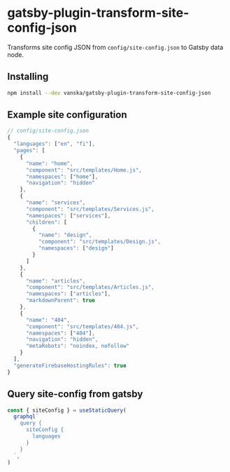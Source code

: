 # gatsby-plugin-transform-site-config-json

Transforms site config JSON from `config/site-config.json` to Gatsby data node.

## Installing

```bash
npm install --dev vanska/gatsby-plugin-transform-site-config-json
```

## Example site configuration

```js
// config/site-config.json
{
  "languages": ["en", "fi"],
  "pages": [
    {
      "name": "home",
      "component": "src/templates/Home.js",
      "namespaces": ["home"],
      "navigation": "hidden"
    },
    {
      "name": "services",
      "component": "src/templates/Services.js",
      "namespaces": ["services"],
      "children": [
        {
          "name": "design",
          "component": "src/templates/Design.js",
          "namespaces": ["design"]
        }
      ]
    },
    {
      "name": "articles",
      "component": "src/templates/Articles.js",
      "namespaces": ["articles"],
      "markdownParent": true
    },
    {
      "name": "404",
      "component": "src/templates/404.js",
      "namespaces": ["404"],
      "navigation": "hidden",
      "metaRobots": "noindex, nofollow"
    }
  ],
  "generateFirebaseHostingRules": true
}
```

## Query site-config from gatsby

```js
const { siteConfig } = useStaticQuery(
  graphql`
    query {
      siteConfig {
        languages
      }
    }
  `,
)
```
